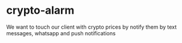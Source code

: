 # crypto-alarm
We want to touch our client with crypto prices by notify them by text messages, whatsapp and push notifications
